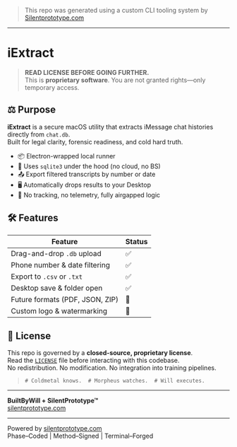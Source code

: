 
> This repo was generated using a custom CLI tooling system by [Silentprototype.com](https://www.silentprototyp.com)

---

# iExtract

> **READ LICENSE BEFORE GOING FURTHER.**  
> This is **proprietary software**. You are not granted rights—only temporary access.

## ⚖️ Purpose

**iExtract** is a secure macOS utility that extracts iMessage chat histories directly from `chat.db`.  
Built for legal clarity, forensic readiness, and cold hard truth.

- 📦 Electron-wrapped local runner
- 🧱 Uses `sqlite3` under the hood (no cloud, no BS)
- 📤 Export filtered transcripts by number or date
- 🖥️ Automatically drops results to your Desktop
- 🔐 No tracking, no telemetry, fully airgapped logic

## 🛠 Features

| Feature | Status |
|--------|--------|
| Drag-and-drop `.db` upload | ✅ |
| Phone number & date filtering | ✅ |
| Export to `.csv` or `.txt` | ✅ |
| Desktop save & folder open | ✅ |
| Future formats (PDF, JSON, ZIP) | 🚧 |
| Custom logo & watermarking | 🚧 |


## 🔐 License

This repo is governed by a **closed-source, proprietary license**.  
Read the [`LICENSE`](./LICENSE) file before interacting with this codebase.  
No redistribution. No modification. No integration into training pipelines.

> `# Coldmetal knows.  # Morpheus watches.  # Will executes.`

---

**BuiltByWill + SilentPrototype™**  
[silentprototype.com](https://www.silentprototyp.com)

---

Powered by [silentprototype.com](https://www.silentprototyp.com)  
Phase–Coded | Method–Signed | Terminal–Forged